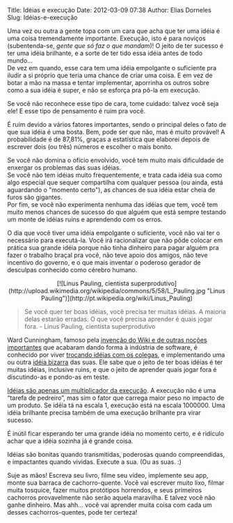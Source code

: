 Title: Idéias e execução
Date: 2012-03-09 07:38
Author: Elias Dorneles
Slug: Idéias-e-execução

Uma vez ou outra a gente topa com um cara que acha que ter uma idéia é
uma coisa tremendamente importante. Execução, isto é para noviços
(subentenda-se, *gente que só faz o que mandam*)! O jeito de ter sucesso é ter uma idéia
brilhante, e a sorte de ter tido essa idéia antes de todo mundo...  
De vez em quando, esse cara tem uma idéia empolgante o suficiente pra
iludir a si próprio que teria uma chance de criar uma coisa. E em vez de
botar a mão na massa e tentar implementar, aporrinha os outros sobre
como a sua idéia é super, e não se esforça pra pô-la em execução.

Se você não reconhece esse tipo de cara, tome cuidado: talvez você seja
ele! E esse tipo de pensamento é ruim pra você.

É ruim devido a vários fatores importantes, sendo o principal deles o
fato de que sua idéia é uma bosta. Bem, pode ser que não, mas é muito
provável! A probabilidade é de 87,81%, graças a estatística que elaborei
depois de escrever dois (ou três) números e escolher o mais bonito.

Se você não domina o ofício envolvido, você tem muito mais dificuldade
de enxergar os problemas das suas idéias.  
Se você não tem idéias muito frequentemente, e trata cada idéia sua como
algo especial que sequer compartilha com qualquer pessoa (ou ainda, está
aguardando o "momento certo"), as chances de sua idéia estar cheia de
furos são gigantes.  
Por fim, se você não experimenta nenhuma das idéias que tem, você tem
muito menos chances de sucesso do que alguém que está sempre testando um
monte de idéias ruins e aprendendo com os erros.

O dia que você tiver uma idéia empolgante o suficiente, você não vai ter
o necessário para executá-la. Você irá racionalizar que não pôde colocar
em prática sua grande idéia porque não tinha dinheiro para pagar alguém
pra fazer o trabalho braçal pra você, não teve apoio dos amigos, não
teve incentivo do governo, e o que mais inventar o poderoso gerador de
desculpas conhecido como cérebro humano.  

<center>
  [![Linus Pauling, cientista superprodutivo](http://upload.wikimedia.org/wikipedia/commons/5/58/L_Pauling.jpg "Linus Pauling")](http://pt.wikipedia.org/wiki/Linus_Pauling)
</center>

> Se você quer ter boas idéias, você precisa ter muitas idéias. A
> maioria delas estarão erradas. O que você precisa aprender é quais
> jogar fora. - Linus Pauling, cientista superprodutivo


Ward Cunningham, famoso pela [invenção do Wiki e de outras noções
importantes](http://en.wikipedia.org/wiki/Ward_Cunningham#Ideas_and_inventions)
que acabaram dando forma à indústria de software, é conhecido por viver
[trocando idéias com os colegas](http://www.nagarro.com/blog/ward-cunningham/),
e implementando uma ou outra [idéia bizarra](http://c2.com/ward/glory/) das
suas. Ele sabe que o jeito de ter boas idéias é ter muitas idéias, inclusive
ruins, e que o jeito de aprender quais jogar fora é discutindo-as e pondo-as em
teste.

[Idéias são apenas um multiplicador da execução](http://sivers.org/multiply). A
execução não é uma “tarefa de pedreiro”, mas sim o fator que carrega maior peso
no impacto de um produto. Se idéia tá na escala 1, execução está na escala
1000000. Uma idéia brilhante precisa também de uma execução brilhante pra virar
         sucesso.

É inútil ficar esperando ter uma grande idéia no momento certo, e é ridículo
achar que a idéia sozinha já é grande coisa.

Idéias são bonitas quando transmitidas, poderosas quando compreendidas, e
impactantes quando vividas. Execute a sua. (Ou as suas. :)

Suje as mãos! Escreva seu livro, filme seu vídeo, implemente seu app, monte sua
barraca de cachorro-quente. Você vai escrever muito lixo, filmar muita
tosquice, fazer muitos protótipos horrendos, e seus primeiros cachorros
provavelmente não serão aquela maravilha.  E talvez você não ganhe dinheiro.
Mas ahh... você vai aprender muita coisa com cada um desses cachorros-quentes,
pode ter certeza!
